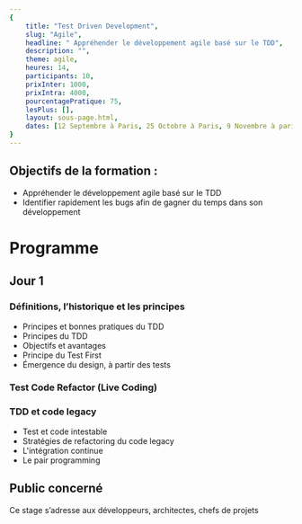```yaml
---
{
	title: "Test Driven Development", 
	slug: "Agile", 
	headline: " Appréhender le développement agile basé sur le TDD",
	description: "", 
	theme: agile,
	heures: 14,
	participants: 10,
	prixInter: 1000,
	prixIntra: 4000,
	pourcentagePratique: 75,
	lesPlus: [],
	layout: sous-page.html, 
	dates: [12 Septembre à Paris, 25 Octobre à Paris, 9 Novembre à paris, 9 Novembre à Sophia Antipolis]
}
---
```

## Objectifs de la formation : ##
* Appréhender le développement agile basé sur le TDD
* Identifier rapidement les bugs afin de gagner du temps dans son développement


# Programme #

## Jour 1 ##

### Définitions, l’historique et les principes ###
* Principes et bonnes pratiques du TDD
* Principes du TDD
* Objectifs et avantages
* Principe du Test First
* Émergence du design, à partir des tests

### Test Code Refactor (Live Coding) ###

### TDD et code legacy ###
* Test et code intestable
* Stratégies de refactoring du code legacy
* L'intégration continue
* Le pair programming

## Public concerné ##
Ce stage s’adresse aux développeurs, architectes, chefs de projets

